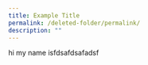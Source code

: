```yaml
---
title: Example Title
permalink: /deleted-folder/permalink/
description: ""
---
```

hi my name isfdsafdsafadsf